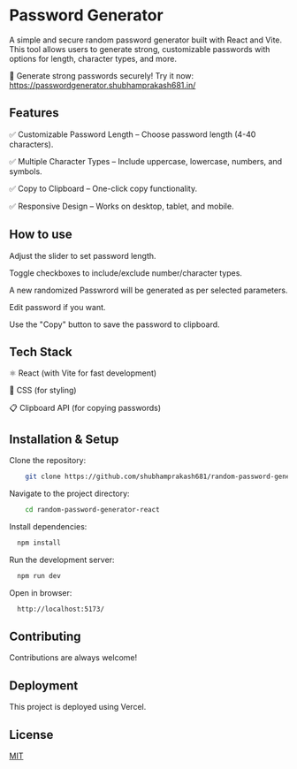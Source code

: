 # Password Generator

A simple and secure random password generator built with React and Vite. This tool allows users to generate strong, customizable passwords with options for length, character types, and more.

🔐 Generate strong passwords securely! Try it now: https://passwordgenerator.shubhamprakash681.in/

## Features

✅ Customizable Password Length – Choose password length (4-40 characters).

✅ Multiple Character Types – Include uppercase, lowercase, numbers, and symbols.

✅ Copy to Clipboard – One-click copy functionality.

✅ Responsive Design – Works on desktop, tablet, and mobile.

## How to use

Adjust the slider to set password length.

Toggle checkboxes to include/exclude number/character types.

A new randomized Passwrord will be generated as per selected parameters.

Edit password if you want.

Use the "Copy" button to save the password to clipboard.

## Tech Stack

⚛️ React (with Vite for fast development)

🎨 CSS (for styling)

📋 Clipboard API (for copying passwords)

## Installation & Setup

Clone the repository:

```bash
    git clone https://github.com/shubhamprakash681/random-password-generator-react.git
```

Navigate to the project directory:

```bash
    cd random-password-generator-react
```

Install dependencies:

```bash
  npm install
```

Run the development server:

```bash
  npm run dev
```

Open in browser:

```bash
  http://localhost:5173/
```

## Contributing

Contributions are always welcome!

## Deployment

This project is deployed using Vercel.

## License

[MIT](https://choosealicense.com/licenses/mit/)
